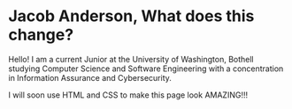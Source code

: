# Jacob Anderson, What does this change?
Hello! I am a current Junior at the University of Washington, Bothell studying Computer Science and Software Engineering with a concentration in Information Assurance and Cybersecurity.

I will soon use HTML and CSS to make this page look AMAZING!!!

